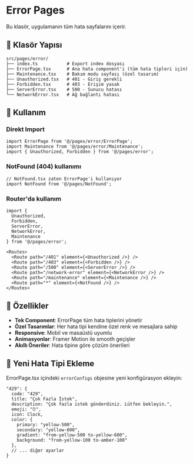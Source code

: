# Error Pages

Bu klasör, uygulamanın tüm hata sayfalarını içerir.

## 📁 Klasör Yapısı

```
src/pages/error/
├── index.ts           # Export index dosyası
├── ErrorPage.tsx      # Ana hata component'i (tüm hata tipleri için)
├── Maintenance.tsx    # Bakım modu sayfası (özel tasarım)
├── Unauthorized.tsx   # 401 - Giriş gerekli
├── Forbidden.tsx      # 403 - Erişim yasak  
├── ServerError.tsx    # 500 - Sunucu hatası
└── NetworkError.tsx   # Ağ bağlantı hatası
```

## 🚀 Kullanım

### Direkt Import
```tsx
import ErrorPage from '@/pages/error/ErrorPage';
import Maintenance from '@/pages/error/Maintenance';
import { Unauthorized, Forbidden } from '@/pages/error';
```

### NotFound (404) kullanımı
```tsx
// NotFound.tsx zaten ErrorPage'i kullanıyor
import NotFound from '@/pages/NotFound';
```

### Router'da kullanım
```tsx
import { 
  Unauthorized, 
  Forbidden, 
  ServerError, 
  NetworkError, 
  Maintenance 
} from '@/pages/error';

<Routes>
  <Route path="/401" element={<Unauthorized />} />
  <Route path="/403" element={<Forbidden />} />
  <Route path="/500" element={<ServerError />} />
  <Route path="/network-error" element={<NetworkError />} />
  <Route path="/maintenance" element={<Maintenance />} />
  <Route path="*" element={<NotFound />} />
</Routes>
```

## 🎨 Özellikler

- **Tek Component**: ErrorPage tüm hata tiplerini yönetir
- **Özel Tasarımlar**: Her hata tipi kendine özel renk ve mesajlara sahip
- **Responsive**: Mobil ve masaüstü uyumlu
- **Animasyonlar**: Framer Motion ile smooth geçişler
- **Akıllı Öneriler**: Hata tipine göre çözüm önerileri

## 🔧 Yeni Hata Tipi Ekleme

ErrorPage.tsx içindeki `errorConfigs` objesine yeni konfigürasyon ekleyin:

```tsx
"429": {
  code: "429",
  title: "Çok Fazla İstek",
  description: "Çok fazla istek gönderdiniz. Lütfen bekleyin.",
  emoji: "⏰",
  icon: Clock,
  color: {
    primary: "yellow-500",
    secondary: "yellow-600",
    gradient: "from-yellow-500 to-yellow-600",
    background: "from-yellow-100 to-amber-100"
  },
  // ... diğer ayarlar
}
```

